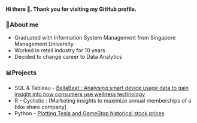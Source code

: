 #### Hi there 👋. Thank you for visiting my GitHub profile. 

### 📣About me 
- Graduated with Information System Management from Singapore Management University 
- Worked in retail industry for 10 years
- Decided to change career to Data Analytics 


### 📊Projects

- SQL & Tableau - [BellaBeat : Analysing smart device usage data to gain insight into how consumers use wellness technology](https://public.tableau.com/app/profile/audrey.khaing/viz/BellaBeat_16702747500240/Bellabeat)
- R - Cyclistic : [Marketing insights to maximize annual memberships of a bike share company]
- Python - [Plotting Tesla and GameStop historical stock prices](https://github.com/khaingAudrey/StockPriceProjectWithPython)



<!--
**khaingAudrey/khaingAudrey** is a ✨ _special_ ✨ repository because its `README.md` (this file) appears on your GitHub profile.

Here are some ideas to get you started:

- 🔭 I’m currently working on ...
- 🌱 I’m currently learning ...
- 👯 I’m looking to collaborate on ...
- 🤔 I’m looking for help with ...
- 💬 Ask me about ...
- 📫 How to reach me: ...
- 😄 Pronouns: ...
- ⚡ Fun fact: ...
-->
